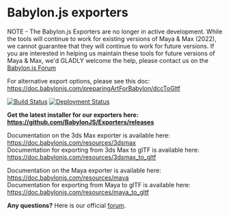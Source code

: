 Babylon.js exporters
====================

NOTE - The Babylon.js Exporters are no longer in active development. While the tools will continue to work for existing versions of Maya & Max (2022), we cannot guarantee that they will continue to work for future versions. If you are interested in helping us maintain these tools for future versions of Maya & Max, we'd GLADLY welcome the help, please contact us on the [Babylon.js Forum](https://forum.babylonjs.com/)

For alternative export options, please see this doc: https://doc.babylonjs.com/preparingArtForBabylon/dccToGltf

[![Build Status](https://dev.azure.com/babylonjs/ContinousIntegration/_apis/build/status/Exporters%20CI?branchName=master)](https://dev.azure.com/babylonjs/ContinousIntegration/_build/latest?definitionId=3&branchName=master) [![Deployment Status](https://vsrm.dev.azure.com/babylonjs/_apis/public/Release/badge/243fb099-542d-4655-b246-4dfd67131bd4/1/1)](https://dev.azure.com/babylonjs/ContinousIntegration/_release?view=all&definitionId=1)

**Get the latest installer for our exporters here: https://github.com/BabylonJS/Exporters/releases**

Documentation on the 3ds Max exporter is available here: https://doc.babylonjs.com/resources/3dsmax<br />
Documentation for exporting from 3ds Max to glTF is available here: https://doc.babylonjs.com/resources/3dsmax_to_gltf

Documentation on the Maya exporter is available here: https://doc.babylonjs.com/resources/maya<br />
Documentation for exporting from Maya to glTF is available here: https://doc.babylonjs.com/resources/maya_to_gltf

**Any questions?** Here is our official [forum](https://forum.babylonjs.com/).
